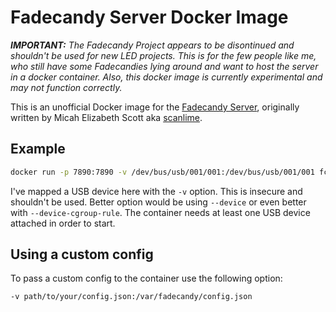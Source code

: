 # Fadecandy Server Docker Image

***IMPORTANT:** The Fadecandy Project appears to be disontinued and shouldn't be used for new LED projects. This is for the few people like me, who still have some Fadecandies lying around and want to host the server in a docker container. Also, this docker image is currently experimental and may not function correctly.*

This is an unofficial Docker image for the [Fadecandy Server](https://github.com/scanlime/fadecandy/tree/master/server), originally written by Micah Elizabeth Scott aka [scanlime](https://github.com/scanlime).

## Example
```bash
docker run -p 7890:7890 -v /dev/bus/usb/001/001:/dev/bus/usb/001/001 fcserver
```
I've mapped a USB device here with the `-v` option. This is insecure and shouldn't be used. Better option would be using `--device` or even better with `--device-cgroup-rule`. The container needs at least one USB device attached in order to start.

## Using a custom config
To pass a custom config to the container use the following option:
```bash
-v path/to/your/config.json:/var/fadecandy/config.json
```
